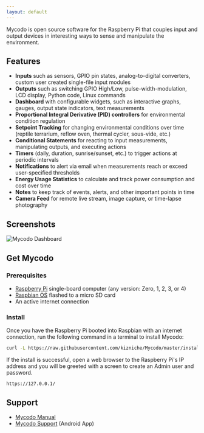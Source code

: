 ```yaml
---
layout: default
---
```


Mycodo is open source software for the Raspberry Pi that couples input and output devices in interesting ways to sense and manipulate the environment.

## Features

*   **Inputs** such as sensors, GPIO pin states, analog-to-digital converters, custom user created single-file input modules
*   **Outputs** such as switching GPIO High/Low, pulse-width-modulation, LCD display, Python code, Linux commands
*   **Dashboard** with configurable widgets, such as interactive graphs, gauges, output state indicators, text measurements
*   **Proportional Integral Derivative (PID) controllers** for environmental condition regulation
*   **Setpoint Tracking** for changing environmental conditions over time (reptile terrarium, reflow oven, thermal cycler, sous-vide, etc.)
*   **Conditional Statements** for reacting to input measurements, manipulating outputs, and executing actions
*   **Timers** (daily, duration, sunrise/sunset, etc.) to trigger actions at periodic intervals
*   **Notifications** to alert via email when measurements reach or exceed user-specified thresholds
*   **Energy Usage Statistics** to calculate and track power consumption and cost over time
*   **Notes** to keep track of events, alerts, and other important points in time
*   **Camera Feed** for remote live stream, image capture, or time-lapse photography 

## Screenshots

![Mycodo Dashboard](http://kylegabriel.com/projects/wp-content/uploads/sites/3/2016/05/Mycodo-3.6.0-tango-Graph-2016-05-21-11-15-26.png)

## Get Mycodo

### Prerequisites

*   [Raspberry Pi](https://www.raspberrypi.org/) single-board computer (any version: Zero, 1, 2, 3, or 4)
*   [Raspbian OS](https://www.raspberrypi.org/downloads/raspbian/) flashed to a micro SD card
*   An active internet connection

### Install

Once you have the Raspberry Pi booted into Raspbian with an internet connection, run the following command in a terminal to install Mycodo:

```bash
curl -L https://raw.githubusercontent.com/kizniche/Mycodo/master/install/install | bash
```

If the install is successful, open a web browser to the Raspberry Pi's IP address and you will be greeted with a screen to create an Admin user and password.

```
https://127.0.0.1/
```

## Support

*   [Mycodo Manual](https://github.com/kizniche/Mycodo/blob/master/mycodo-manual.rst)
*   [Mycodo Support](https://play.google.com/store/apps/details?id=com.mycodo.mycododocs) (Android App)
